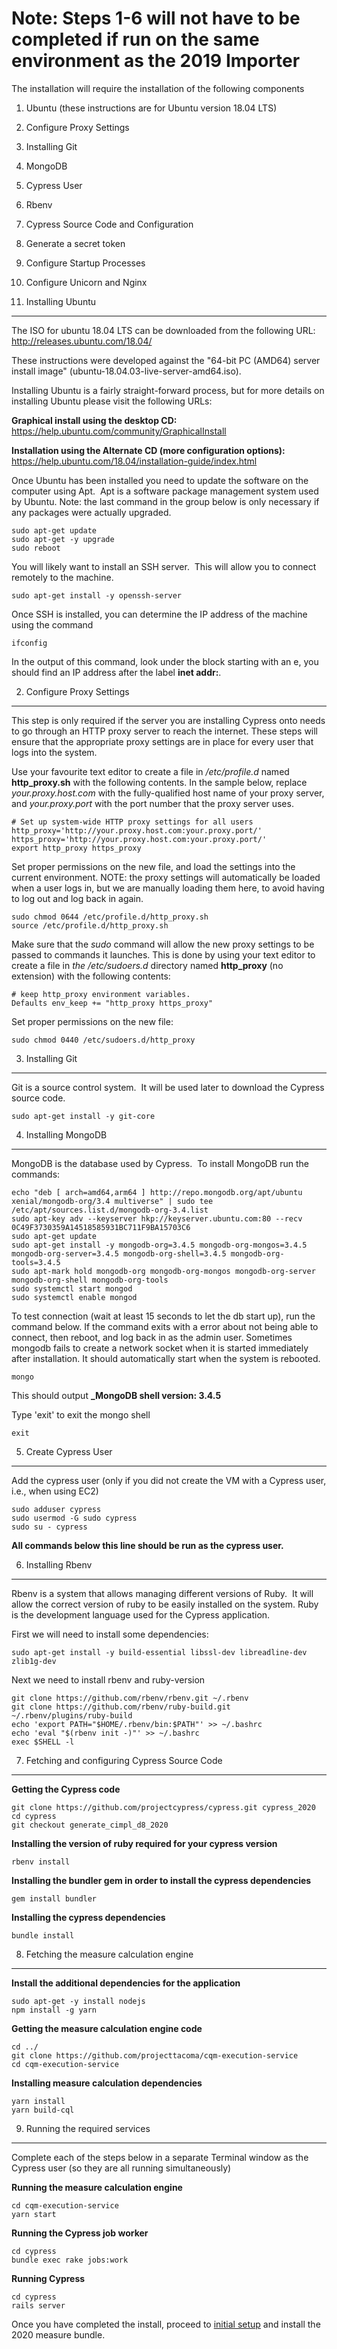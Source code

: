 # Note: Steps 1-6 will not have to be completed if run on the same environment as the 2019 Importer

The installation will require the installation of the following components
  1. Ubuntu (these instructions are for Ubuntu version 18.04 LTS)
  2. Configure Proxy Settings
  3. Installing Git
  4. MongoDB
  5. Cypress User
  6. Rbenv
  7. Cypress Source Code and Configuration
  8. Generate a secret token
  9. Configure Startup Processes
  10. Configure Unicorn and Nginx

1. Installing Ubuntu
-------------------------------------------

The ISO for ubuntu 18.04 LTS can be downloaded from the following URL:
http://releases.ubuntu.com/18.04/

These instructions were developed against the "64-bit PC (AMD64) server install image" (ubuntu-18.04.03-live-server-amd64.iso).

Installing Ubuntu is a fairly straight-forward process, but for more details on installing Ubuntu please visit the following URLs:

**Graphical install using the desktop CD:**
https://help.ubuntu.com/community/GraphicalInstall

**Installation using the Alternate CD (more configuration options):**
https://help.ubuntu.com/18.04/installation-guide/index.html

Once Ubuntu has been installed you need to update the software on the computer using Apt.  Apt is a software package management system used by Ubuntu.  Note: the last command in the group below is only necessary if any packages were actually upgraded.

    sudo apt-get update
    sudo apt-get -y upgrade
    sudo reboot

You will likely want to install an SSH server.  This will allow you to connect remotely to the machine.

    sudo apt-get install -y openssh-server

Once SSH is installed, you can determine the IP address of the machine using the command

    ifconfig

In the output of this command, look under the block starting with an e, you should find an IP address after the label **inet addr:**.

2. Configure Proxy Settings
-------------------------------------------

This step is only required if the server you are installing Cypress onto needs to go through an HTTP proxy server to reach the internet.  These steps will ensure that the appropriate proxy settings are in place for every user that logs into the system.

Use your favourite text editor to create a file in _/etc/profile.d_ named **http_proxy.sh** with the following contents.  In the sample below, replace _your.proxy.host.com_ with the fully-qualified host name of your proxy server, and _your.proxy.port_ with the port number that the proxy server uses.

    # Set up system-wide HTTP proxy settings for all users
    http_proxy='http://your.proxy.host.com:your.proxy.port/'
    https_proxy='http://your.proxy.host.com:your.proxy.port/'
    export http_proxy https_proxy

Set proper permissions on the new file, and load the settings into the current environment.  NOTE: the proxy settings will automatically be loaded when a user logs in, but we are manually loading them here, to avoid having to log out and log back in again.

    sudo chmod 0644 /etc/profile.d/http_proxy.sh
    source /etc/profile.d/http_proxy.sh

Make sure that the _sudo_ command will allow the new proxy settings to be passed to commands it launches. This is done by using your text editor to create a file in _the /etc/sudoers.d_ directory named **http_proxy** (no extension) with the following contents:

    # keep http_proxy environment variables.
    Defaults env_keep += "http_proxy https_proxy"

Set proper permissions on the new file:

    sudo chmod 0440 /etc/sudoers.d/http_proxy

3. Installing Git
-------------------------------------------

Git is a source control system.  It will be used later to download the Cypress source code.

    sudo apt-get install -y git-core


4. Installing MongoDB
-------------------------------------------

MongoDB is the database used by Cypress.  To install MongoDB run the commands:

    echo "deb [ arch=amd64,arm64 ] http://repo.mongodb.org/apt/ubuntu xenial/mongodb-org/3.4 multiverse" | sudo tee /etc/apt/sources.list.d/mongodb-org-3.4.list
    sudo apt-key adv --keyserver hkp://keyserver.ubuntu.com:80 --recv 0C49F3730359A14518585931BC711F9BA15703C6
    sudo apt-get update
    sudo apt-get install -y mongodb-org=3.4.5 mongodb-org-mongos=3.4.5 mongodb-org-server=3.4.5 mongodb-org-shell=3.4.5 mongodb-org-tools=3.4.5
    sudo apt-mark hold mongodb-org mongodb-org-mongos mongodb-org-server mongodb-org-shell mongodb-org-tools
    sudo systemctl start mongod
    sudo systemctl enable mongod

To test connection (wait at least 15 seconds to let the db start up), run the command below.  If the command exits with a error about not being able to connect, then reboot, and log back in as the admin user.  Sometimes mongodb fails to create a network socket when it is started immediately after installation.  It should automatically start when the system is rebooted.

    mongo

This should output
**_MongoDB shell version: 3.4.5**

Type 'exit' to exit the mongo shell

    exit

5. Create Cypress User
-------------------------------------------

Add the cypress user (only if you did not create the VM with a Cypress user, i.e., when using EC2)

    sudo adduser cypress
    sudo usermod -G sudo cypress
    sudo su - cypress

**All commands below this line should be run as the cypress user.**

6. Installing Rbenv
-------------------------------------------

Rbenv is a system that allows managing different versions of Ruby.  It will allow the correct version of ruby to be easily installed on the system.  Ruby is the development language used for the Cypress application.

First we will need to install some dependencies:

    sudo apt-get install -y build-essential libssl-dev libreadline-dev zlib1g-dev

Next we need to install rbenv and ruby-version

    git clone https://github.com/rbenv/rbenv.git ~/.rbenv
    git clone https://github.com/rbenv/ruby-build.git ~/.rbenv/plugins/ruby-build
    echo 'export PATH="$HOME/.rbenv/bin:$PATH"' >> ~/.bashrc
    echo 'eval "$(rbenv init -)"' >> ~/.bashrc
    exec $SHELL -l

7. Fetching and configuring Cypress Source Code
-----------------------------------------------

**Getting the Cypress code**

    git clone https://github.com/projectcypress/cypress.git cypress_2020
    cd cypress
    git checkout generate_cimpl_d8_2020

**Installing the version of ruby required for your cypress version**

    rbenv install

**Installing the bundler gem in order to install the cypress dependencies**

    gem install bundler

**Installing the cypress dependencies**

    bundle install

8. Fetching the measure calculation engine
-----------------------------------------------

**Install the additional dependencies for the application**

    sudo apt-get -y install nodejs
    npm install -g yarn

**Getting the measure calculation engine code**

    cd ../
    git clone https://github.com/projecttacoma/cqm-execution-service
    cd cqm-execution-service

**Installing measure calculation dependencies**

    yarn install
    yarn build-cql

9. Running the required services
-----------------------------------------------

Complete each of the steps below in a separate Terminal window as the Cypress user (so they are all running simultaneously)

**Running the measure calculation engine**

    cd cqm-execution-service
    yarn start

**Running the Cypress job worker**

    cd cypress
    bundle exec rake jobs:work

**Running Cypress**

    cd cypress
    rails server

Once you have completed the install, proceed to [initial setup](https://github.com/projectcypress/cypress/wiki/Cypress-5-Initial-Setup) and install the 2020 measure bundle.
